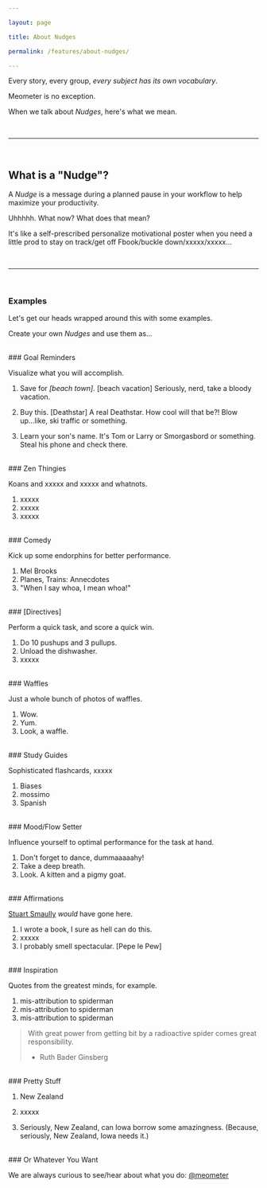 ```yaml
---

layout: page

title: About Nudges

permalink: /features/about-nudges/

---
```


<!-- calls to action -->
[beta-signup]: https://beta.meometer.com

<!-- contact -->
[twitter]: https://twitter.com/meometer

<!-- local -->
[investors]: /investors/
[about-actions]: /features/about-actions/
[about-intents]: /features/about-intents/
[about-projects]: /features/about-projects/
[about-nudges]: /features/about-nudges/

<!-- in page -->
<!-- [we-want]: /investors/#we-want -->

<!-- external -->
[stuart-smalley]: https://imdb.com/stuart-smalley

<!-- images -->
[image-001]: https://meometer.github.io/assets/image-001.jpg "Title 001"
[image-002]: https://meometer.github.io/assets/image-002.jpg "Title 002"
[image-003]: https://meometer.github.io/assets/image-003.jpg "Title 003"
[image-004]: https://meometer.github.io/assets/image-004.jpg "Title 004"
[image-005]: https://meometer.github.io/assets/image-005.jpg "Title 005"
[image-006]: https://meometer.github.io/assets/image-006.jpg "Title 006"
[image-007]: https://meometer.github.io/assets/image-007.jpg "Title 007"
[image-008]: https://meometer.github.io/assets/image-008.jpg "Title 008"
[image-009]: https://meometer.github.io/assets/image-009.jpg "Title 009"
[image-010]: https://meometer.github.io/assets/image-010.jpg "Title 010"
[image-011]: https://meometer.github.io/assets/image-011.jpg "Title 011"

<!-- /links -->

Every story, every group, _every subject has its own vocabulary_.

Meometer is no exception.

When we talk about _Nudges_, here's what we mean.

<br />

---

<br />

## What is a "Nudge"?

A _Nudge_ is a message during a planned pause in your workflow to help maximize your productivity.

Uhhhhh. What now? What does that mean?

It's like a self-prescribed personalize motivational poster when you need a little prod to stay on track/get off Fbook/buckle down/xxxxx/xxxxx...

<br />

---

<br />

### Examples

Let's get our heads wrapped around this with some examples.

Create your own _Nudges_ and use them as...

<br />
### Goal Reminders

Visualize what you will accomplish.

1) Save for _[beach town]_. [beach vacation]
Seriously, nerd, take a bloody vacation.

2) Buy this. [Deathstar]
A real Deathstar. How cool will that be?! Blow up...like, ski traffic or something.

3) Learn your son's name.
It's Tom or Larry or Smorgasbord or something. Steal his phone and check there.


<br />
### Zen Thingies

Koans and xxxxx and xxxxx and whatnots.

1) xxxxx
2) xxxxx
3) xxxxx


<br />
### Comedy

Kick up some endorphins for better performance.

1) Mel Brooks
2) Planes, Trains: Annecdotes
3) "When I say whoa, I mean whoa!"


<br />
### [Directives]

Perform a quick task, and score a quick win.

1) Do 10 pushups and 3 pullups.
2) Unload the dishwasher.
3) xxxxx


<br />
### Waffles

Just a whole bunch of photos of waffles.

1) Wow.
2) Yum.
3) Look, a waffle.


<br />
### Study Guides

Sophisticated flashcards, xxxxx

1) Biases
2) mossimo
3) Spanish


<br />
### Mood/Flow Setter

Influence yourself to optimal performance for the task at hand.

1) Don't forget to dance, dummaaaaahy!
2) Take a deep breath.
3) Look. A kitten and a pigmy goat.


<br />
### Affirmations

[Stuart Smaully][stuart-smalley] _would_ have gone here.

1) I wrote a book, I sure as hell can do this.
2) xxxxx
3) I probably smell spectacular. [Pepe le Pew]


<br />
### Inspiration

Quotes from the greatest minds, for example.

1) mis-attribution to spiderman
2) mis-attribution to spiderman
3) mis-attribution to spiderman

> With great power from getting bit by a radioactive spider comes great responsibility.
> - Ruth Bader Ginsberg



<br />
### Pretty Stuff

1) New Zealand

2) xxxxx

3) Seriously, New Zealand, can Iowa borrow some amazingness.
(Because, seriously, New Zealand, Iowa needs it.)


<br />
### Or Whatever You Want

We are always curious to see/hear about what you do: [@meometer][twitter]


